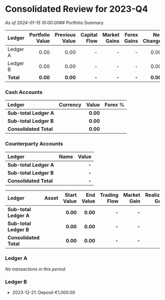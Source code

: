# Consolidated Review for 2023-Q4

*As of 2024-01-15 10:00:00*## Portfolio Summary

| Ledger | Portfolio Value | Previous Value | Capital Flow | Market Gains | Forex Gains | Net Change |
|:---|---:|---:|---:|---:|---:|---:|
| Ledger A | 0.00 | 0.00 | - | - | - | 0.00 |
| Ledger B | 0.00 | 0.00 | - | - | - | 0.00 |
| **Total** | **0.00** | **0.00** | **-** | **-** | **-** | **0.00** |## Accounts

### Cash Accounts
| Ledger | Currency | Value | Forex % |
|:---|:---|---:|---:|
| **Sub-total Ledger A** | | **0.00** | |
| **Sub-total Ledger B** | | **0.00** | |
| **Consolidated Total** | | **0.00** | |

### Counterparty Accounts
| Ledger | Name | Value |
|:---|:---|---:|
| **Sub-total Ledger A** | | **-** |
| **Sub-total Ledger B** | | **-** |
| **Consolidated Total** | | **-** |## Consolidated Asset Report

| Ledger | Asset | Start Value | End Value | Trading Flow | Market Gain | Realized Gain | Unrealized Gain | Dividends | TWR |
|:---|:---|---:|---:|---:|---:|---:|---:|---:|---:|
| **Sub-total Ledger A** | | **0.00** | **0.00** | **-** | **-** | **-** | **-** | **-** | **+25.00%** |
| **Sub-total Ledger B** | | **0.00** | **0.00** | **-** | **-** | **-** | **-** | **-** | **+25.00%** |
| **Consolidated Total** | | **0.00** | **0.00** | **-** | **-** | **-** | **-** | **-** | |## Transactions
### Ledger A
*No transactions in this period.*

### Ledger B
* 2023-12-21: Deposit €1,000.00

